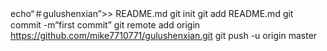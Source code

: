 echo“＃gulushenxian”>> README.md 
git init 
git add README.md 
git commit -m“first commit” 
git remote add origin https://github.com/mike7710771/gulushenxian.git
 git push -u origin master
